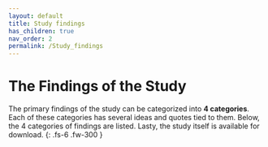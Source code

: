 ```yaml
---
layout: default
title: Study findings
has_children: true
nav_order: 2
permalink: /Study_findings
---
```


# The Findings of the Study

The primary findings of the study can be categorized into **4 categories**. Each of these categories has several ideas and quotes tied to them. Below, the 4 categories of findings are listed. Lasty, the study itself is available for download.
{: .fs-6 .fw-300 }